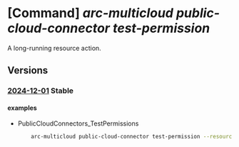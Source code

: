 # [Command] _arc-multicloud public-cloud-connector test-permission_

A long-running resource action.

## Versions

### [2024-12-01](/Resources/mgmt-plane/L3N1YnNjcmlwdGlvbnMve30vcmVzb3VyY2Vncm91cHMve30vcHJvdmlkZXJzL21pY3Jvc29mdC5oeWJyaWRjb25uZWN0aXZpdHkvcHVibGljY2xvdWRjb25uZWN0b3JzL3t9L3Rlc3RwZXJtaXNzaW9ucw==/2024-12-01.xml) **Stable**

<!-- mgmt-plane /subscriptions/{}/resourcegroups/{}/providers/microsoft.hybridconnectivity/publiccloudconnectors/{}/testpermissions 2024-12-01 -->

#### examples

- PublicCloudConnectors_TestPermissions
    ```bash
        arc-multicloud public-cloud-connector test-permission --resource-group rgpublicCloud --name myConnector
    ```
